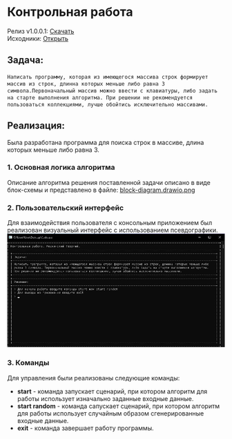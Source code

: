 # Контрольная работа
Релиз v1.0.0.1: [Скачать](https://github.com/NighTramp/Final-test-work/releases/download/v1.0.0.1/Code.exe)<br>
Исходники: [Открыть](https://github.com/NighTramp/Final-test-work/releases/tag/v1.0.0.1)
## Задача:

    Написать программу, которая из имеющегося массива строк формирует массив из строк, длинна которых меньше либо равна 3 символа.Первоначальный массив можно ввести с клавиатуры, либо задать на старте выполнения алгоритма. При решении не рекомендуется пользоваться коллекциями, лучше обойтись исключительно массивами.

## Реализация:
Была разработана программа для поиска строк в массиве, длина которых меньше либо равна 3.<br>
### 1. Основная логика алгоритма
Описание алгоритма решения поставленной задачи описано в виде блок-схемы и представлено в файле: [block-diagram.drawio.png](https://github.com/NighTramp/Final-test-work/blob/main/block-diagram.drawio.png)
### 2. Пользовательский интерфейс
Для взаимодействия пользователя с консольным приложением был реализован визуальный интерфейс с использованием псевдографики.<br>
![Скриншот](https://raw.githubusercontent.com/NighTramp/Final-test-work/main/ui.jpg)<br>
### 3. Команды
Для управления были реализованы следующие команды:

* __start__ - команда запускает сценарий, при котором алгоритм для работы использует изначально заданные входные данные.
* __start random__ - команда сапускает сценарий, при котором алгоритм для работы использует случайным образом сгенерированные входные данные.
* __exit__ - команда завершает работу программы.